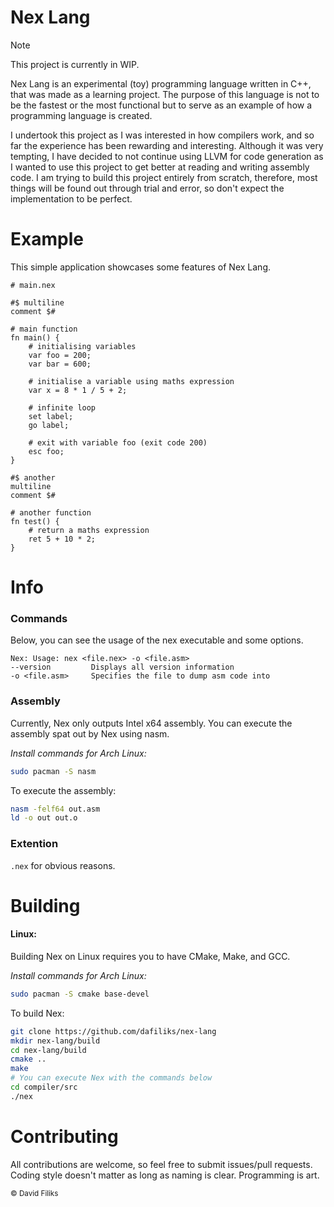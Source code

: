 # Nex Lang
> [!NOTE]
> This project is currently in WIP.

Nex Lang is an experimental (toy) programming language written in C++, that was made as a learning project. The purpose of this language is not to be the fastest or the most functional but to serve as an example of how a programming language is created.

I undertook this project as I was interested in how compilers work, and so far the experience has been rewarding and interesting. Although it was very tempting, I have decided to not continue using LLVM for code generation as I wanted to use this project to get better at reading and writing assembly code. I am trying to build this project entirely from scratch, therefore, most things will be found out through trial and error, so don't expect the implementation to be perfect.

# Example

This simple application showcases some features of Nex Lang.
```nex-lang
# main.nex

#$ multiline
comment $#

# main function
fn main() {
    # initialising variables
    var foo = 200;
    var bar = 600;

    # initialise a variable using maths expression
    var x = 8 * 1 / 5 + 2;

    # infinite loop
    set label;
    go label;

    # exit with variable foo (exit code 200)
    esc foo;
}

#$ another
multiline
comment $#

# another function
fn test() {
    # return a maths expression
    ret 5 + 10 * 2;
}
```

# Info

### Commands
Below, you can see the usage of the nex executable and some options.

```
Nex: Usage: nex <file.nex> -o <file.asm>
--version         Displays all version information
-o <file.asm>     Specifies the file to dump asm code into
```


### Assembly
Currently, Nex only outputs Intel x64 assembly. You can execute the assembly spat out by Nex using nasm.

*Install commands for Arch Linux:*
```bash
sudo pacman -S nasm
```

To execute the assembly:

```bash
nasm -felf64 out.asm
ld -o out out.o
```

### Extention
`.nex` for obvious reasons.

# Building

#### Linux:
Building Nex on Linux requires you to have CMake, Make, and GCC.

*Install commands for Arch Linux:*
```bash
sudo pacman -S cmake base-devel
```

To build Nex:

```bash
git clone https://github.com/dafiliks/nex-lang
mkdir nex-lang/build
cd nex-lang/build
cmake ..
make
# You can execute Nex with the commands below
cd compiler/src
./nex
```

# Contributing

All contributions are welcome, so feel free to submit issues/pull requests. Coding style doesn't matter as long as naming is clear. Programming is art.

<sub> © David Filiks </sub>
